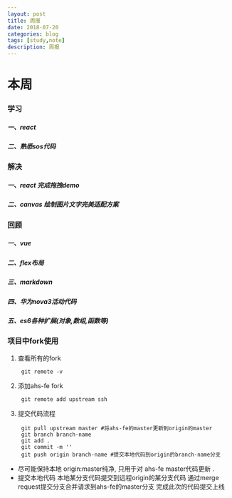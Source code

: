 ```yaml
---
layout: post
title: 周报
date: 2018-07-20
categories: blog
tags: [study,note]
description: 周报
---
```


# 本周

### 学习

##### 一、react
##### 二、熟悉sos代码

### 解决

##### 一、react 完成拖拽demo
##### 二、canvas 绘制图片文字完美适配方案

### 回顾

##### 一、vue
##### 二、flex布局
##### 三、markdown
##### 四、华为nova3活动代码
##### 五、es6各种扩展(对象,数组,函数等)

### 项目中fork使用
1. 查看所有的fork

        git remote -v 

2. 添加ahs-fe fork

        git remote add upstream ssh 

3. 提交代码流程

        git pull upstream master #将ahs-fe的master更新到origin的master
        git branch branch-name
        git add .
        git commit -m ''
        git push origin branch-name #提交本地代码到origin的branch-name分支

- 尽可能保持本地 origin:master纯净, 只用于对 ahs-fe master代码更新 .
- 提交本地代码 本地某分支代码提交到远程origin的某分支代码 通过merge request提交分支合并请求到ahs-fe的master分支 完成此次的代码提交上线